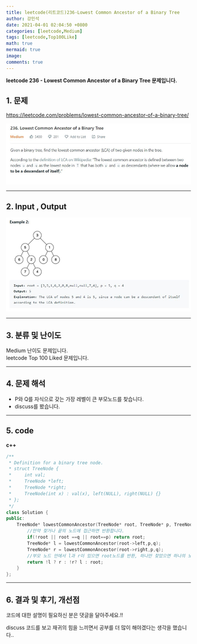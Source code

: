 ```yaml
---
title: leetcode(리트코드)236-Lowest Common Ancestor of a Binary Tree
author: 강민석
date: 2021-04-01 02:04:50 +0800
categories: [leetcode,Medium]
tags: [leetcode,Top100Like]
math: true
mermaid: true
image: 
comments: true
---
```


**leetcode 236 - Lowest Common Ancestor of a Binary Tree 문제입니다.**

## 1. 문제
<https://leetcode.com/problems/lowest-common-ancestor-of-a-binary-tree/>  

![](/assets/img/sample/leetcode/236/Problem.JPG)

-----  

## 2. Input , Output

![](/assets/img/sample/leetcode/236/input.JPG)  


-----  

## 3. 분류 및 난이도

Medium 난이도 문제입니다.  
leetcode Top 100 Liked 문제입니다.  


-----  

## 4. 문제 해석

- P와 Q를 자식으로 갖는 가장 레벨이 큰 부모노드를 찾습니다.
- discuss를 봤습니다.


-----  

## 5. code


**c++**

```c++
/**
 * Definition for a binary tree node.
 * struct TreeNode {
 *     int val;
 *     TreeNode *left;
 *     TreeNode *right;
 *     TreeNode(int x) : val(x), left(NULL), right(NULL) {}
 * };
 */
class Solution {
public:
    TreeNode* lowestCommonAncestor(TreeNode* root, TreeNode* p, TreeNode* q) {
        //만약 찾거나 끝의 노드에 접근하면 반환합니다.
        if(!root || root ==q || root==p) return root;
        TreeNode* l = lowestCommonAncestor(root->left,p,q);
        TreeNode* r = lowestCommonAncestor(root->right,p,q);
        //부모 노드 안에서 l과 r이 있으면 root노드를 반환, 하나만 찾았으면 하나의 노드를 쭉 가지고 올라갑니다.
        return !l ? r : !r? l : root;
    }
};
```


-----

## 6. 결과 및 후기, 개선점

코드에 대한 설명이 필요하신 분은 댓글을 달아주세요.!!

discuss 코드를 보고 재귀의 힘을 느끼면서 공부를 더 많이 해야겠다는 생각을 했습니다..




